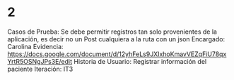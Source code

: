 # 2

Casos de Prueba: Se debe permitir registros tan solo provenientes de la aplicación, es decir no un Post cualquiera a la ruta con un json
Encargado: Carolina
Evidencia: https://docs.google.com/document/d/12yhFeLs9JXIxhoKmavVEZqFiU78qxYrtR5OSNgJPs3E/edit
Historia de Usuario: Registrar información del paciente
Iteración: IT3